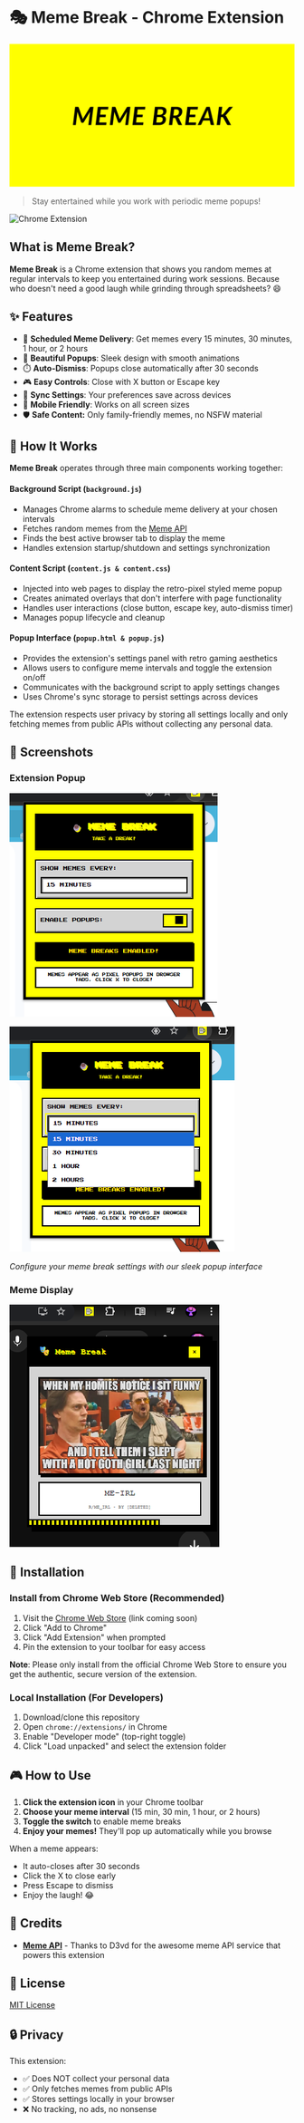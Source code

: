 # 🎭 Meme Break - Chrome Extension

![Meme Break Banner](https://github.com/mosroom/meme-break-extension/blob/main/assets/MemeBreakBanner.png)

> Stay entertained while you work with periodic meme popups!

![Chrome Extension](https://img.shields.io/badge/Chrome-Extension-4285f4?style=for-the-badge&logo=googlechrome&logoColor=white)

## What is Meme Break?

**Meme Break** is a Chrome extension that shows you random memes at regular intervals to keep you entertained during work sessions. Because who doesn't need a good laugh while grinding through spreadsheets? 😄

## ✨ Features

- 🎯 **Scheduled Meme Delivery**: Get memes every 15 minutes, 30 minutes, 1 hour, or 2 hours
- 🎨 **Beautiful Popups**: Sleek design with smooth animations
- ⏱️ **Auto-Dismiss**: Popups close automatically after 30 seconds
- 🎮 **Easy Controls**: Close with X button or Escape key
- 💾 **Sync Settings**: Your preferences save across devices
- 📱 **Mobile Friendly**: Works on all screen sizes
- 🛡️ **Safe Content:** Only family-friendly memes, no NSFW material

## 🔧 How It Works

**Meme Break** operates through three main components working together:
#### Background Script (``background.js``)

- Manages Chrome alarms to schedule meme delivery at your chosen intervals
- Fetches random memes from the [Meme API](https://github.com/D3vd/Meme_Api)
- Finds the best active browser tab to display the meme
- Handles extension startup/shutdown and settings synchronization

#### Content Script (``content.js & content.css``)

- Injected into web pages to display the retro-pixel styled meme popup
- Creates animated overlays that don't interfere with page functionality
- Handles user interactions (close button, escape key, auto-dismiss timer)
- Manages popup lifecycle and cleanup

#### Popup Interface (``popup.html & popup.js``)

- Provides the extension's settings panel with retro gaming aesthetics
- Allows users to configure meme intervals and toggle the extension on/off
- Communicates with the background script to apply settings changes
- Uses Chrome's sync storage to persist settings across devices

The extension respects user privacy by storing all settings locally and only fetching memes from public APIs without collecting any personal data.

## 📱 Screenshots

### Extension Popup
![Extension Popup1](https://github.com/mosroom/meme-break-extension/blob/main/assets/Popup1.png)

![Extension Popup2](https://github.com/mosroom/meme-break-extension/blob/main/assets/Popup2.png)

*Configure your meme break settings with our sleek popup interface*

### Meme Display
![Meme Display](https://github.com/mosroom/meme-break-extension/blob/main/assets/MemePopup.png)

## 🚀 Installation

### Install from Chrome Web Store (Recommended)

1. Visit the [Chrome Web Store](https://chrome.google.com/webstore) (link coming soon)
2. Click "Add to Chrome"
3. Click "Add Extension" when prompted
4. Pin the extension to your toolbar for easy access

**Note**: Please only install from the official Chrome Web Store to ensure you get the authentic, secure version of the extension.

### Local Installation (For Developers)

1. Download/clone this repository
2. Open `chrome://extensions/` in Chrome
3. Enable "Developer mode" (top-right toggle)
4. Click "Load unpacked" and select the extension folder

## 🎮 How to Use

1. **Click the extension icon** in your Chrome toolbar
2. **Choose your meme interval** (15 min, 30 min, 1 hour, or 2 hours)  
3. **Toggle the switch** to enable meme breaks
4. **Enjoy your memes!** They'll pop up automatically while you browse

When a meme appears:
- It auto-closes after 30 seconds
- Click the X to close early
- Press Escape to dismiss
- Enjoy the laugh! 😂

## 🙏 Credits

- **[Meme API](https://github.com/D3vd/Meme_Api)** - Thanks to D3vd for the awesome meme API service that powers this extension

## 📄 License

[MIT License](https://github.com/mosroom/meme-break-extension/blob/main/LICENSE)

## 🔒 Privacy

This extension:
- ✅ Does NOT collect your personal data
- ✅ Only fetches memes from public APIs
- ✅ Stores settings locally in your browser
- ❌ No tracking, no ads, no nonsense
  
